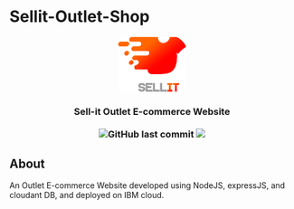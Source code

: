 # Sellit-Outlet-Shop
<p align="center">
<img src="/public/qss.png" alt="Logo" width="120">
</p>
<h3 align="center">Sell-it Outlet E-commerce Website<br><br>
<img alt="GitHub last commit" src="https://img.shields.io/github/last-commit/ISL270/Sellit-Outlet-Shop">
<img src="https://visitor-badge.glitch.me/badge?page_id=ISL270.Sellit-Outlet-Shopk&right_color=red&left_text=visitors" /></h3>

## About
An Outlet E-commerce Website developed using NodeJS, expressJS, and cloudant DB, and deployed on IBM cloud.
